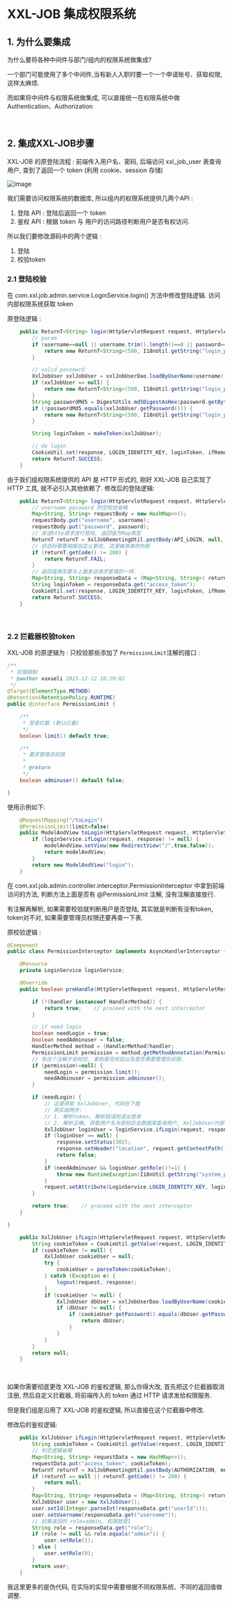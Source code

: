 # XXL-JOB 集成权限系统

## 1. 为什么要集成

为什么要将各种中间件与部门/组内的权限系统做集成?

一个部门可能使用了多个中间件,当有新人入职时要一个一个申请账号、获取权限, 这样太麻烦.

而如果将中间件与权限系统做集成, 可以直接统一在权限系统中做 Authentication、Authorization

‍



## 2. 集成XXL-JOB步骤

XXL-JOB 的原登陆流程 : 前端传入用户名、密码, 后端访问 xxl_job_user 表查询用户, 查到了返回一个 token (利用 cookie、session 存储)

![image](https://typorehwf.oss-cn-chengdu.aliyuncs.com/image-20240718161430-l20bfnb.png)

我们需要访问权限系统的数据库, 所以组内的权限系统提供几两个API :

1. 登陆 API : 登陆后返回一个 token
2. 鉴权 API : 根据 token 与 用户的访问路径判断用户是否有权访问.

所以我们要修改源码中的两个逻辑 :

1. 登陆
2. 校验token

### 2.1 登陆校验

在 com.xxl.job.admin.service.LoginService.login() 方法中修改登陆逻辑. 访问内部权限系统获取 token

原登陆逻辑 :

```java
    public ReturnT<String> login(HttpServletRequest request, HttpServletResponse response, String username, String password, boolean ifRemember){
        // param
        if (username==null || username.trim().length()==0 || password==null || password.trim().length()==0){
            return new ReturnT<String>(500, I18nUtil.getString("login_param_empty"));
        }

        // valid passowrd
        XxlJobUser xxlJobUser = xxlJobUserDao.loadByUserName(username);
        if (xxlJobUser == null) {
            return new ReturnT<String>(500, I18nUtil.getString("login_param_unvalid"));
        }
        String passwordMd5 = DigestUtils.md5DigestAsHex(password.getBytes());
        if (!passwordMd5.equals(xxlJobUser.getPassword())) {
            return new ReturnT<String>(500, I18nUtil.getString("login_param_unvalid"));
        }

        String loginToken = makeToken(xxlJobUser);

        // do login
        CookieUtil.set(response, LOGIN_IDENTITY_KEY, loginToken, ifRemember);
        return ReturnT.SUCCESS;
    }
```

由于我们组权限系统提供的 API 是 HTTP 形式的, 刚好 XXL-JOB 自己实现了 HTTP 工具, 就不必引入其他依赖了. 修改后的登陆逻辑:

```java
    public ReturnT<String> login(HttpServletRequest request, HttpServletResponse response, String username, String password, boolean ifRemember){
        // username password 的空校验省略
        Map<String, String> requestBody = new HashMap<>();
        requestBody.put("username", username);
        requestBody.put("password", password);
		// 发送http请求进行登陆, 返回值为Map类型
        ReturnT returnT = XxlJobRemotingUtil.postBody(API_LOGIN, null, TIME_OUT, requestBody, Map.class);
		// 状态码需要根据自定义更改, 这里做简单的判断
        if (returnT.getCode() != 200) {
            return ReturnT.FAIL;
        }
		// 返回值类型要与上面发送请求里填的一样.
        Map<String, String> responseData = (Map<String, String>) returnT.getContent();
        String loginToken = responseData.get("access_token");
        CookieUtil.set(response, LOGIN_IDENTITY_KEY, loginToken, ifRemember);
        return ReturnT.SUCCESS;
    }
```

‍

### 2.2 拦截器校验token

XXL-JOB 的原逻辑为 : 只校验那些添加了 `PermissionLimit`​ 注解的接口 :

```java
/**
 * 权限限制
 * @author xuxueli 2015-12-12 18:29:02
 */
@Target(ElementType.METHOD)
@Retention(RetentionPolicy.RUNTIME)
public @interface PermissionLimit {

	/**
	 * 登录拦截 (默认拦截)
	 */
	boolean limit() default true;

	/**
	 * 要求管理员权限
	 *
	 * @return
	 */
	boolean adminuser() default false;

}
```

使用示例如下:

```java
	@RequestMapping("/toLogin")
	@PermissionLimit(limit=false)
	public ModelAndView toLogin(HttpServletRequest request, HttpServletResponse response,ModelAndView modelAndView) {
		if (loginService.ifLogin(request, response) != null) {
			modelAndView.setView(new RedirectView("/",true,false));
			return modelAndView;
		}
		return new ModelAndView("login");
	}
```

在 com.xxl.job.admin.controller.interceptor.PermissionInterceptor 中拿到前端访问的方法, 判断方法上面是否有 @PermissionLimit 注解, 没有注解直接放行.

有注解再解析, 如果需要校验就判断用户是否登陆, 其实就是判断有没有token, token对不对, 如果需要管理员权限还要再查一下表.

原校验逻辑 :

```java
@Component
public class PermissionInterceptor implements AsyncHandlerInterceptor {

	@Resource
	private LoginService loginService;

	@Override
	public boolean preHandle(HttpServletRequest request, HttpServletResponse response, Object handler) throws Exception {

		if (!(handler instanceof HandlerMethod)) {
			return true;	// proceed with the next interceptor
		}

		// if need login
		boolean needLogin = true;
		boolean needAdminuser = false;
		HandlerMethod method = (HandlerMethod)handler;
		PermissionLimit permission = method.getMethodAnnotation(PermissionLimit.class);
		// 有这个注解才会校验, 拿到是否校验以及是否需要管理员权限.
		if (permission!=null) {
			needLogin = permission.limit();
			needAdminuser = permission.adminuser();
		}

		if (needLogin) {
			// 这里获取 XxlJobUser, 代码在下面
			// 其实就两步:
			// 1. 解析token, 解析错误则退出登录
			// 2. 解析正确, 获取用户名与密码后去数据库查询用户, XxlJobUser内部有 role 等级
			XxlJobUser loginUser = loginService.ifLogin(request, response);
			if (loginUser == null) {
				response.setStatus(302);
				response.setHeader("location", request.getContextPath()+"/toLogin");
				return false;
			}
			if (needAdminuser && loginUser.getRole()!=1) {
				throw new RuntimeException(I18nUtil.getString("system_permission_limit"));
			}
			request.setAttribute(LoginService.LOGIN_IDENTITY_KEY, loginUser);
		}

		return true;	// proceed with the next interceptor
	}

}
```

```java
    public XxlJobUser ifLogin(HttpServletRequest request, HttpServletResponse response) {
        String cookieToken = CookieUtil.getValue(request, LOGIN_IDENTITY_KEY);
        if (cookieToken != null) {
            XxlJobUser cookieUser = null;
            try {
                cookieUser = parseToken(cookieToken);
            } catch (Exception e) {
                logout(request, response);
            }
            if (cookieUser != null) {
                XxlJobUser dbUser = xxlJobUserDao.loadByUserName(cookieUser.getUsername());
                if (dbUser != null) {
                    if (cookieUser.getPassword().equals(dbUser.getPassword())) {
                        return dbUser;
                    }
                }
            }
        }
        return null;
    }
```

‍

如果你需要彻底更改 XXL-JOB 的鉴权逻辑, 那么你得大改, 首先把这个拦截器取消注册, 然后自定义拦截器, 将前端传入的 token 通过 HTTP 请求发给权限服务.

但是我们组是沿用了 XXL-JOB 的鉴权逻辑, 所以直接在这个拦截器中修改.

修改后的鉴权逻辑:

```java
    public XxlJobUser ifLogin(HttpServletRequest request, HttpServletResponse response){
        String cookieToken = CookieUtil.getValue(request, LOGIN_IDENTITY_KEY);
        // 判空逻辑省略
        Map<String, String> requestData = new HashMap<>();
        requestData.put("access_token", cookieToken);
        ReturnT returnT = XxlJobRemotingUtil.postBody(AUTHORIZATION, null, TIME_OUT, requestData, Map.class);
        if (returnT == null || returnT.getCode() != 200) {
            return null;
        }
        Map<String, String> responseData = (Map<String, String>) returnT.getContent();
        XxlJobUser user = new XxlJobUser();
        user.setId(Integer.parseInt(responseData.get("userId")));
        user.setUsername(responseData.get("username"));
        // 如果返回的 role=admin, 权限就是1
        String role = responseData.get("role");
        if (role != null && role.equals("admin")) {
            user.setRole(1);
        } else {
            user.setRole(0);
        }
        return user;
    }
```

我这里更多的是伪代码, 在实际的实现中需要根据不同权限系统、不同的返回值做调整.